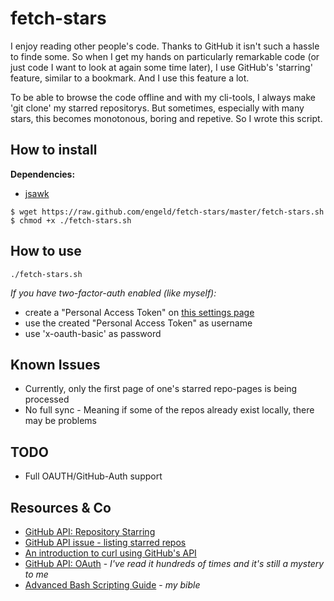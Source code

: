 fetch-stars
===========

I enjoy reading other people's code. Thanks to GitHub it isn't such a hassle to finde some.
So when I get my hands on particularly remarkable code (or just code I want to look at again some time later), I use GitHub's
'starring' feature, similar to a bookmark. And I use this feature a lot.

To be able to browse the code offline and with my cli-tools, I always make 'git clone' my starred repositorys.
But sometimes, especially with many stars, this becomes monotonous, boring and repetive. So I wrote this script.

How to install
--------------

**Dependencies:**
 - [jsawk](https://github.com/micha/jsawk)

```shell
$ wget https://raw.github.com/engeld/fetch-stars/master/fetch-stars.sh
$ chmod +x ./fetch-stars.sh
```

How to use
----------

    ./fetch-stars.sh

*If you have two-factor-auth enabled (like myself):*
 - create a "Personal Access Token" on [this settings page](https://github.com/settings/applications)
 - use the created "Personal Access Token" as username
 - use 'x-oauth-basic' as password


Known Issues
------------
 - Currently, only the first page of one's starred repo-pages is being processed
 - No full sync - Meaning if some of the repos already exist locally, there may be problems

TODO
----
 - Full OAUTH/GitHub-Auth support

Resources & Co
--------------
 - [GitHub API: Repository Starring](http://developer.github.com/v3/activity/starring/)
 - [GitHub API issue - listing starred repos](http://stackoverflow.com/questions/14057478/github-api-issue-listing-starred-repos)
 - [An introduction to curl using GitHub's API](https://gist.github.com/caspyin/2288960)
 - [GitHub API: OAuth](http://developer.github.com/v3/oauth/) - *I've read it hundreds of times and it's still a mystery to me*
 - [Advanced Bash Scripting Guide](http://www.tldp.org/LDP/abs/html/) - *my bible*
